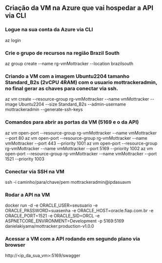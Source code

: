 ## Criação da VM na Azure que vai hospedar a API via CLI

### Logue na sua conta da Azure via CLI
az login

### Crie o grupo de recursos na região Brazil South 
az group create --name rg-vmMottracker --location brazilsouth

### Criando a VM com a imagem Ubuntu2204 tamanho Standard_B2s (2vCPU 4RAM) com o usuario mottrackeradmin, no final gerar as chaves para conectar via ssh.
az vm create --resource-group rg-vmMottracker --name vmMottracker --image Ubuntu2204 --size Standard_B2s --admin-username mottrackeradmin --generate-ssh-keys

### Comandos para abrir as portas da VM (5169 e o da API)
az vm open-port --resource-group rg-vmMottracker --name vmMottracker --port 80
az vm open-port --resource-group rg-vmMottracker --name vmMottracker --port 443 --priority 1001
az vm open-port --resource-group rg-vmMottracker --name vmMottracker --port 5169 --priority 1002
az vm open-port --resource-group rg-vmMottracker --name vmMottracker --port 1521 --priority 1003

### Conectar via SSH na VM
ssh -i caminho/para/chave/pem mottrackeradmin@ipdasuavm

### Rodar a API na VM
docker run -d -e ORACLE_USER=seusuario -e ORACLE_PASSWORD=suasenha -e ORACLE_HOST=oracle.fiap.com.br -e ORACLE_PORT=1521 -e ORACLE_SID=ORCL -e ASPNETCORE_ENVIRONMENT=Development -p 5169:5169 danielakiyama/mottracker:production-v1.0.0

### Acessar a VM com a API rodando em segundo plano via browser
http://<ip_da_sua_vm>:5169/swagger